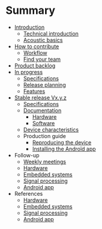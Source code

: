 # Summary

* [Introduction](README.md)
  * [Technical introduction](introduction/technical_introduction.md)
  * [Acoustic basics](introduction/acoustic_basics.md)
* [How to contribute](howto/howto.md)
  * [Workflow](howto/workflow.md)
  * [Find your team](howto/teams.md)
* [Product backlog](backlog/backlog.md)
* [In progress](inprogress/inprogress.md)
  * [Specifications](inprogress/specs.md)
  * [Release planning](inprogress/release.md)
  * [Features](inprogress/challenges.md)
* [Stable release Vx.y.z](stable/stable.md)
  * [Specifications](stable/specs.md)
  * [Documentation](stable/doc_pipeline.md)
    * [Hardware](stable/doc_hardware.md)
    * [Software](stable/doc_software.md)
  * [Device characteristics](stable/characteristics.md)
  * Production guide 
    * [Reproducing the device](stable/guide_hardware.md)
    * [Installing the Androïd app](stable/guide_software.md)
* Follow-up
  * [Weekly meetings](followup/weekly_meeting.md)
  * [Hardware](followup/meetings_hardware.md)
  * [Embedded systems](followup/meetings_embsys.md)
  * [Signal processing](followup/meetings_sigproc.md)
  * [Android app](followup/meetings_app.md)
* References
  * [Hardware](references/hardware/ref_hardware.md)
  * [Embedded systems](references/embsys/ref_embsys.md)
  * [Signal processing](references/sigproc/ref_sigproc.md)
  * [Android app](references/app/ref_app.md)



